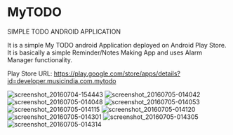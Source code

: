 # MyTODO
SIMPLE TODO ANDROID APPLICATION

It is a simple My TODO android Application deployed on Android Play Store.
It is basically a simple Reminder/Notes Making App and uses Alarm Manager functionality.

Play Store URL: 
https://play.google.com/store/apps/details?id=developer.musicindia.com.mytodo

![screenshot_20160704-154443](https://cloud.githubusercontent.com/assets/6779216/21287109/91b1a90e-c48a-11e6-82bd-b674f7e71e45.png)
![screenshot_20160705-014042](https://cloud.githubusercontent.com/assets/6779216/21287110/91b2af8e-c48a-11e6-8f26-d616638a2ebb.png)
![screenshot_20160705-014048](https://cloud.githubusercontent.com/assets/6779216/21287112/91b4d840-c48a-11e6-9a04-d09de63e7deb.png)
![screenshot_20160705-014053](https://cloud.githubusercontent.com/assets/6779216/21287111/91b42d46-c48a-11e6-8fc0-55fee5401138.png)
![screenshot_20160705-014115](https://cloud.githubusercontent.com/assets/6779216/21287114/91b8644c-c48a-11e6-8a34-c23b0324d76d.png)
![screenshot_20160705-014120](https://cloud.githubusercontent.com/assets/6779216/21287113/91b83814-c48a-11e6-8fe2-b9c6df8d50d1.png)
![screenshot_20160705-014301](https://cloud.githubusercontent.com/assets/6779216/21287115/91e1e5d8-c48a-11e6-893d-707f9744fe33.png)
![screenshot_20160705-014305](https://cloud.githubusercontent.com/assets/6779216/21287116/91e4f7a0-c48a-11e6-9b0a-bc55e18ad2fc.png)
![screenshot_20160705-014314](https://cloud.githubusercontent.com/assets/6779216/21287117/91e73c68-c48a-11e6-9b04-b49697162bf0.png)

